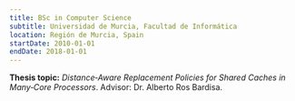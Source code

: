```yaml
---
title: BSc in Computer Science
subtitle: Universidad de Murcia, Facultad de Informática
location: Región de Murcia, Spain
startDate: 2010-01-01
endDate: 2018-01-01
---
```


**Thesis topic:** _Distance‑Aware Replacement Policies for Shared Caches in Many‑Core Processors_. Advisor: Dr. Alberto Ros Bardisa.
